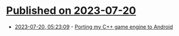 # [Published on 2023-07-20](index.md)

* [2023-07-20, 05:23:09](https://lobste.rs/s/v3nsuc/porting_my_c_game_engine_android) - [Porting my C++ game engine to Android](https://lisyarus.github.io/blog/programming/2023/07/19/porting-for-android.html)
